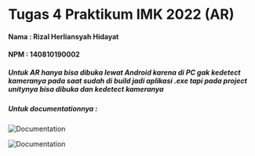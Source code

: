 # Tugas 4 Praktikum IMK 2022 (AR)
#### Nama : Rizal Herliansyah Hidayat
#### NPM : 140810190002

##### Untuk AR hanya bisa dibuka lewat Android karena di PC gak kedetect kameranya pada saat sudah di build jadi aplikasi .exe tapi pada project unitynya bisa dibuka dan kedetect kameranya

##### Untuk documentationnya : 

![Documentation](https://github.com/Rizalmultimedia2/Tugas_Prak_IMK2022/blob/ar/Assets/Documentation/AR_From_Phone.jpg "AR From Phone")

![Documentation](https://github.com/Rizalmultimedia2/Tugas_Prak_IMK2022/blob/ar/Assets/Documentation/AR_From_PC.jpeg "AR From PC")
